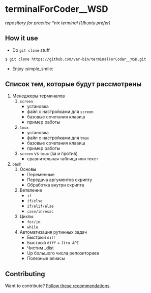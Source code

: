 # terminalForCoder__WSD
_repository for practice *nix terminal (Ubuntu prefer)_

## How it use

* Do `git clone` stuff

```bash
$ git clone https://github.com/var-bin/terminalForCoder__WSD.git
```

* Enjoy :simple_smile:

## Список тем, которые будут рассмотрены

1. Менеджеры терминалов
    1. `screen`
        * установка
        * файл с настройками для `screen`
        * базовые сочетания клавиш
        * пример работы
    2. `tmux`
        * установка
        * файл с настройками для `tmux`
        * базовые сочетания клавиш
        * пример работы
    3. `screen` vs `tmux` (за и против)
        * сравнительная таблица или текст
2. `bash`
    1. Основы
        * Переменные
        * Передача аргументов скрипту
        * Обработка внутри скрипта
    2. Ветвление
        * `if`
        * `if/else`
        * `if/elif/else`
        * `case/in/esac`
    3. Циклы
        * `for/in`
        * `while`
    4. Автоматизация рутинных задач
        * Быстрый `diff`
        * Быстрый `diff` + `Jira API`
        * Чистим _dist
        * Up большого числа репозиториев
        * Полезные алиасы

## Contributing
Want to contribute? [Follow these recommendations](https://github.com/var-bin/terminalForCoder__WSD/blob/master/contributing.md).